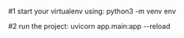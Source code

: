 #1 start your virtualenv using: python3 -m venv env

#2 run the project: uvicorn app.main:app --reload